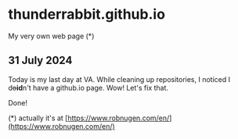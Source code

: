 # thunderrabbit.github.io

My very own web page (*)

## 31 July 2024

Today is my last day at VA.  While cleaning up repositories, I noticed I d~~o~~**id**n't have a github.io page.  Wow!  Let's fix that.

Done!

(*) actually it's at 
[https://www.robnugen.com/en/](https://www.robnugen.com/en/)
